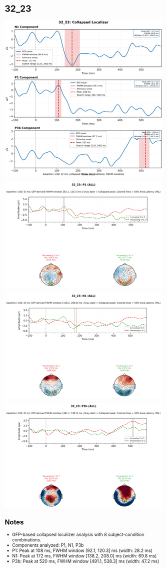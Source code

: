# 32_23

![figure](docs/assets/plots/32_23/32_23-collapsed_localizer.png)

![figure](docs/assets/plots/32_23/32_23-P1.png)

![figure](docs/assets/plots/32_23/32_23-N1.png)

![figure](docs/assets/plots/32_23/32_23-P3b.png)


## Notes

- GFP-based collapsed localizer analysis with 8 subject-condition combinations.
- Components analyzed: P1, N1, P3b
- P1: Peak at 108 ms, FWHM window [92.1, 120.3] ms (width: 28.2 ms)
- N1: Peak at 172 ms, FWHM window [138.2, 208.0] ms (width: 69.8 ms)
- P3b: Peak at 520 ms, FWHM window [491.1, 538.3] ms (width: 47.2 ms)
